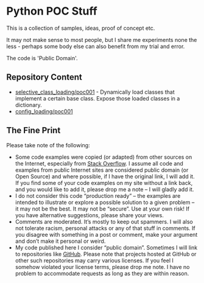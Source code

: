 # Python POC Stuff

This is a collection of samples, ideas, proof of concept etc.

It may not make sense to most people, but I share me experiments none the less - perhaps some body else can also benefit from my trial and error.

The code is 'Public Domain'.

## Repository Content

* [selective_class_loading/poc001](https://github.com/nicc777/python_poc_stuff/tree/master/code/selective_class_loading/poc001) - Dynamically load classes that implement a certain base class. Expose those loaded classes in a dictionary.
* [config_loading/poc001](https://github.com/nicc777/python_poc_stuff/tree/master/code/config_loading/poc001)

## The Fine Print

Please take note of the following:

* Some code examples were copied (or adapted) from other sources on the Internet, especially from [Stack Overflow](http://stackoverflow.com/). I assume all code and examples from public Internet sites are considered public domain (or Open Source) and where possible, if I have the original link, I will add it. If you find some of your code examples on my site without a link back, and you would like to add it, please drop me a note – I will gladly add it.
* I do not consider this code “production ready” – the examples are intended to illustrate or explore a possible solution to a given problem – it may not be the best. It may not be “secure”. Use at your own risk! If you have alternative suggestions, please share your views.
* Comments are moderated. It’s mostly to keep out spammers. I will also not tolerate racism, personal attacks or any of that stuff in comments. If you disagree with something in a post or comment, make your argument and don’t make it personal or weird.
* My code published here I consider “public domain”. Sometimes I will link to repositories like [GitHub](https://github.com/). Please note that projects hosted at GitHub or other such repositories may carry various licenses. If you feel I somehow violated your license terms, please drop me note. I have no problem to accommodate requests as long as they are within reason.
